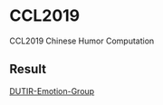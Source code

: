 # CCL2019
CCL2019 Chinese Humor Computation

## Result
[DUTIR-Emotion-Group](https://github.com/DUTIR-Emotion-Group/CCL2019-Chinese-Humor-Computation)
